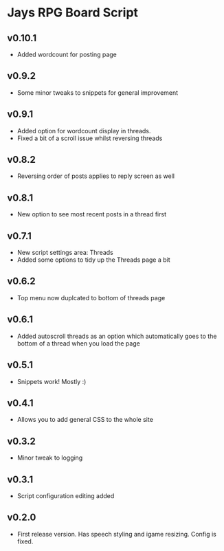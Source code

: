 # Jays RPG Board Script
## v0.10.1
* Added wordcount for posting page

## v0.9.2
* Some minor tweaks to snippets for general improvement

## v0.9.1
* Added option for wordcount display in threads.  
* Fixed a bit of a scroll issue whilst reversing threads

## v0.8.2
* Reversing order of posts applies to reply screen as well 

## v0.8.1
* New option to see most recent posts in a thread first

## v0.7.1
* New script settings area: Threads
* Added some options to tidy up the Threads page a bit

## v0.6.2
* Top menu now duplcated to bottom of threads page

## v0.6.1
* Added autoscroll threads as an option which automatically goes to the bottom of a thread when you load the page

## v0.5.1
* Snippets work!  Mostly :)

## v0.4.1
* Allows you to add general CSS to the whole site

## v0.3.2
* Minor tweak to logging

## v0.3.1
* Script configuration editing added

## v0.2.0
* First release version.  Has speech styling and igame resizing.  Config is fixed.

